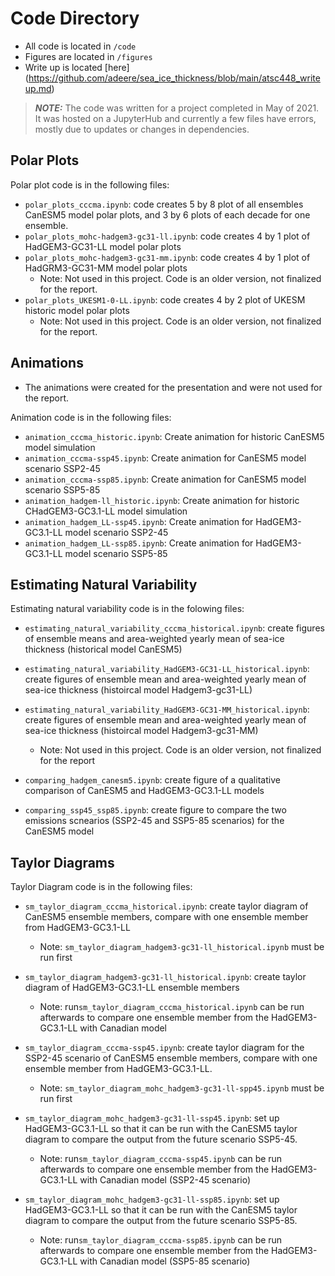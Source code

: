 # Code Directory
* All code is located in `/code`
* Figures are located in `/figures`
* Write up is located [here] (https://github.com/adeere/sea_ice_thickness/blob/main/atsc448_writeup.md)

> **_NOTE:_**  The code was written for a project completed in May of 2021. It was hosted on a JupyterHub and currently a few files have errors, mostly due to updates or changes in dependencies.

## Polar Plots

Polar plot code is in the following files: 
* `polar_plots_cccma.ipynb`: code creates 5 by 8 plot of all ensembles CanESM5 model polar plots, and 3 by 6 plots of each decade for one ensemble.
* `polar_plots_mohc-hadgem3-gc31-ll.ipynb`: code creates 4 by 1 plot of HadGEM3-GC31-LL model polar plots
* `polar_plots_mohc-hadgem3-gc31-mm.ipynb`: code creates 4 by 1 plot of HadGRM3-GC31-MM model polar plots
    * Note: Not used in this project. Code is an older version, not finalized for the report. 
* `polar_plots_UKESM1-0-LL.ipynb`: code creates 4 by 2 plot of UKESM historic model polar plots
    * Note: Not used in this project. Code is an older version, not finalized for the report.

## Animations 
* The animations were created for the presentation and were not used for the report.

Animation code is in the following files: 
* `animation_cccma_historic.ipynb`: Create animation for historic CanESM5 model simulation
* `animation_cccma-ssp45.ipynb`: Create animation for CanESM5 model scenario SSP2-45
* `animation_cccma-ssp85.ipynb`: Create animation for CanESM5 model scenario SSP5-85
* `animation_hadgem-ll_historic.ipynb`: Create animation for historic CHadGEM3-GC3.1-LL model simulation
* `animation_hadgem_LL-ssp45.ipynb`: Create animation for HadGEM3-GC3.1-LL model scenario SSP2-45
* `animation_hadgem_LL-ssp85.ipynb`: Create animation for HadGEM3-GC3.1-LL model scenario SSP5-85

## Estimating Natural Variability

Estimating natural variability code is in the folowing files: 
* `estimating_natural_variability_cccma_historical.ipynb`: create figures of ensemble means and area-weighted yearly mean of sea-ice thickness (historical model CanESM5)
* `estimating_natural_variability_HadGEM3-GC31-LL_historical.ipynb`: create figures of ensemble mean and area-weighted yearly mean of sea-ice thickness (histoircal model Hadgem3-gc31-LL)
* `estimating_natural_variability_HadGEM3-GC31-MM_historical.ipynb`: create figures of ensemble mean and area-weighted yearly mean of sea-ice thickness (histoircal model Hadgem3-gc31-MM)
    * Note: Not used in this project. Code is an older version, not finalized for the report   

* `comparing_hadgem_canesm5.ipynb`: create figure of a qualitative comparison of CanESM5 and HadGEM3-GC3.1-LL models
* `comparing_ssp45_ssp85.ipynb`: create figure to compare the two emissions scnearios (SSP2-45 and SSP5-85 scenarios) for the CanESM5 model

## Taylor Diagrams

Taylor Diagram code is in the following files: 
* `sm_taylor_diagram_cccma_historical.ipynb`: create taylor diagram of CanESM5 ensemble members, compare with one ensemble member from HadGEM3-GC3.1-LL
    * Note:  `sm_taylor_diagram_hadgem3-gc31-ll_historical.ipynb` must be run first
    
* `sm_taylor_diagram_hadgem3-gc31-ll_historical.ipynb`: create taylor diagram of HadGEM3-GC3.1-LL ensemble members
    * Note: run`sm_taylor_diagram_cccma_historical.ipynb` can be run afterwards to compare one ensemble member from the HadGEM3-GC3.1-LL with Canadian model
     
* `sm_taylor_diagram_cccma-ssp45.ipynb`: create taylor diagram for the SSP2-45 scenario of CanESM5 ensemble members, compare with one ensemble member from HadGEM3-GC3.1-LL.
    * Note: `sm_taylor_diagram_mohc_hadgem3-gc31-ll-spp45.ipynb` must be run first

* `sm_taylor_diagram_mohc_hadgem3-gc31-ll-ssp45.ipynb`: set up HadGEM3-GC3.1-LL so that it can be run with the CanESM5 taylor diagram to compare the output from the future scenario SSP5-45.
    * Note: run`sm_taylor_diagram_cccma-ssp45.ipynb` can be run afterwards to compare one ensemble member from the HadGEM3-GC3.1-LL with Canadian model (SSP2-45 scenario)

* `sm_taylor_diagram_mohc_hadgem3-gc31-ll-ssp85.ipynb`: set up HadGEM3-GC3.1-LL so that it can be run with the CanESM5 taylor diagram to compare the output from the future scenario SSP5-85.
    * Note: run`sm_taylor_diagram_cccma-ssp85.ipynb` can be run afterwards to compare one ensemble member from the HadGEM3-GC3.1-LL with Canadian model (SSP5-85 scenario)
